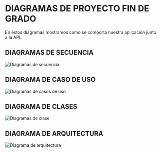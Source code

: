 # DIAGRAMAS DE PROYECTO FIN DE GRADO

En estos diagramas mostramos como se comporta nuestra aplicación junto a la API.

## DIAGRAMAS DE SECUENCIA

![Diagramas de secuencia](./diagramas/DSecuencia-V2.png)

## DIAGRAMA DE CASO DE USO

![Diagramas de casos de uso](./diagramas/diagrama-usos.png)

## DIAGRAMA DE CLASES

![Diagramas de clase](./diagramas/image.png)

## DIAGRAMA DE ARQUITECTURA

![Diagrama de arquitectura](./diagramas/Diagrama-arquitectura.png)
